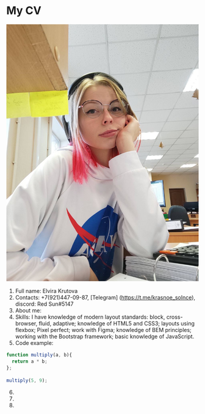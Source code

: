 <!-- 
Краткая информация о себе (ваша цель и приоритеты, подчеркните свои сильные стороны, расскажите о своём опыте работы, если опыта работы нет, расскажите о своём стремлении учиться и узнавать новое)
Примеры кода
Опыт работы. Junior Dev может перечислить учебные проекты с указанием использованных навыков и ссылками на исходный код.
Образование (включая пройденные курсы и тренинги)
Английский язык (уровень английского языка, если была языковая практика, расскажите о ней) -->
# My CV
![Foto](./img/foto-cv.jpg "My foto")
1. Full name: Elvira Krutova
2. Contacts: +7(921)447-09-87, [Telegram] (https://t.me/krasnoe_soInce), discord: Red Sun#5147
3. About me: 
4. Skills: I have knowledge of modern layout standards: block, cross-browser, fluid, adaptive; knowledge of HTML5 and CSS3; layouts using flexbox; Pixel perfect; work with Figma; knowledge of BEM principles; working with the Bootstrap framework; basic knowledge of JavaScript.
5. Code example: 
```javascript
function multiply(a, b){
  return a * b;
};

multiply(5, 9);
```
6. 
7. 
8. 
